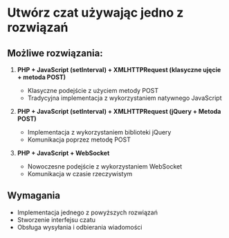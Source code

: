 
# Utwórz czat używając jedno z rozwiązań

## Możliwe rozwiązania:

1. **PHP + JavaScript (setInterval) + XMLHTTPRequest (klasyczne ujęcie + metoda POST)**
   - Klasyczne podejście z użyciem metody POST
   - Tradycyjna implementacja z wykorzystaniem natywnego JavaScript

2. **PHP + JavaScript (setInterval) + XMLHTTPRequest (jQuery + Metoda POST)**
   - Implementacja z wykorzystaniem biblioteki jQuery
   - Komunikacja poprzez metodę POST

3. **PHP + JavaScript + WebSocket**
   - Nowoczesne podejście z wykorzystaniem WebSocket
   - Komunikacja w czasie rzeczywistym

## Wymagania
- Implementacja jednego z powyższych rozwiązań
- Stworzenie interfejsu czatu
- Obsługa wysyłania i odbierania wiadomości